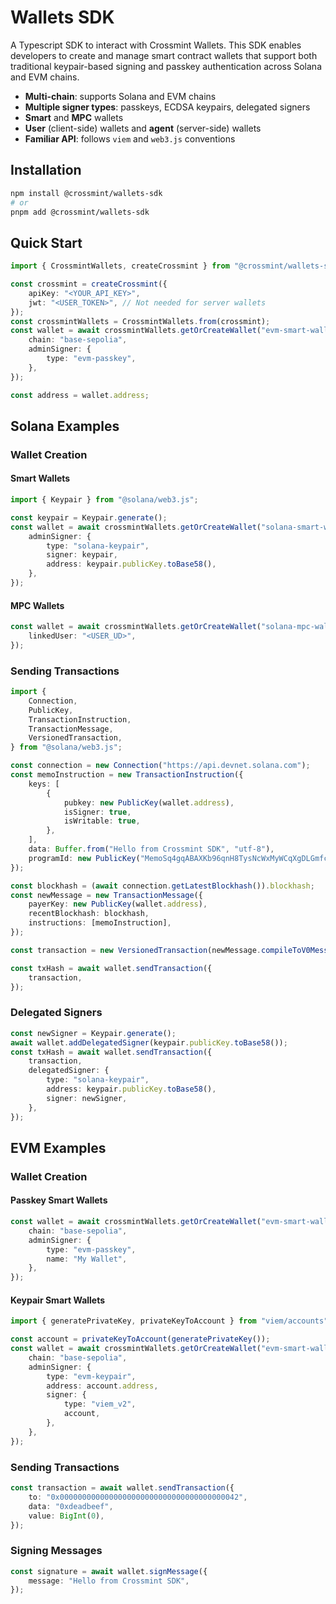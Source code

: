 # Wallets SDK

A Typescript SDK to interact with Crossmint Wallets. This SDK enables developers to create and manage smart contract wallets that support both traditional keypair-based signing and passkey authentication across Solana and EVM chains.

-   **Multi-chain**: supports Solana and EVM chains
-   **Multiple signer types**: passkeys, ECDSA keypairs, delegated signers
-   **Smart** and **MPC** wallets
-   **User** (client-side) wallets and **agent** (server-side) wallets
-   **Familiar API**: follows `viem` and `web3.js` conventions

## Installation

```sh
npm install @crossmint/wallets-sdk
# or
pnpm add @crossmint/wallets-sdk
```

## Quick Start

```ts
import { CrossmintWallets, createCrossmint } from "@crossmint/wallets-sdk";

const crossmint = createCrossmint({
    apiKey: "<YOUR_API_KEY>",
    jwt: "<USER_TOKEN>", // Not needed for server wallets
});
const crossmintWallets = CrossmintWallets.from(crossmint);
const wallet = await crossmintWallets.getOrCreateWallet("evm-smart-wallet", {
    chain: "base-sepolia",
    adminSigner: {
        type: "evm-passkey",
    },
});

const address = wallet.address;
```

## Solana Examples

### Wallet Creation

#### Smart Wallets

```ts
import { Keypair } from "@solana/web3.js";

const keypair = Keypair.generate();
const wallet = await crossmintWallets.getOrCreateWallet("solana-smart-wallet", {
    adminSigner: {
        type: "solana-keypair",
        signer: keypair,
        address: keypair.publicKey.toBase58(),
    },
});
```

#### MPC Wallets

```ts
const wallet = await crossmintWallets.getOrCreateWallet("solana-mpc-wallet", {
    linkedUser: "<USER_UD>",
});
```

### Sending Transactions

```ts
import {
    Connection,
    PublicKey,
    TransactionInstruction,
    TransactionMessage,
    VersionedTransaction,
} from "@solana/web3.js";

const connection = new Connection("https://api.devnet.solana.com");
const memoInstruction = new TransactionInstruction({
    keys: [
        {
            pubkey: new PublicKey(wallet.address),
            isSigner: true,
            isWritable: true,
        },
    ],
    data: Buffer.from("Hello from Crossmint SDK", "utf-8"),
    programId: new PublicKey("MemoSq4gqABAXKb96qnH8TysNcWxMyWCqXgDLGmfcHr"),
});

const blockhash = (await connection.getLatestBlockhash()).blockhash;
const newMessage = new TransactionMessage({
    payerKey: new PublicKey(wallet.address),
    recentBlockhash: blockhash,
    instructions: [memoInstruction],
});

const transaction = new VersionedTransaction(newMessage.compileToV0Message());

const txHash = await wallet.sendTransaction({
    transaction,
});
```

### Delegated Signers

```ts
const newSigner = Keypair.generate();
await wallet.addDelegatedSigner(keypair.publicKey.toBase58());
const txHash = await wallet.sendTransaction({
    transaction,
    delegatedSigner: {
        type: "solana-keypair",
        address: keypair.publicKey.toBase58(),
        signer: newSigner,
    },
});
```

## EVM Examples

### Wallet Creation

#### Passkey Smart Wallets

```ts
const wallet = await crossmintWallets.getOrCreateWallet("evm-smart-wallet", {
    chain: "base-sepolia",
    adminSigner: {
        type: "evm-passkey",
        name: "My Wallet",
    },
});
```

#### Keypair Smart Wallets

```ts
import { generatePrivateKey, privateKeyToAccount } from "viem/accounts";

const account = privateKeyToAccount(generatePrivateKey());
const wallet = await crossmintWallets.getOrCreateWallet("evm-smart-wallet", {
    chain: "base-sepolia",
    adminSigner: {
        type: "evm-keypair",
        address: account.address,
        signer: {
            type: "viem_v2",
            account,
        },
    },
});
```

### Sending Transactions

```ts
const transaction = await wallet.sendTransaction({
    to: "0x0000000000000000000000000000000000000042",
    data: "0xdeadbeef",
    value: BigInt(0),
});
```

### Signing Messages

```ts
const signature = await wallet.signMessage({
    message: "Hello from Crossmint SDK",
});
```
